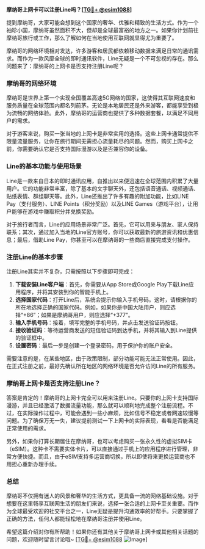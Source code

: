**摩纳哥上网卡可以注册Line吗？[[TG💪+ @esim1088](https://t.me/s/esim1088)]**

提到摩纳哥，大家可能会想到这个国家的奢华、优雅和精致的生活方式。作为一个袖珍小国，摩纳哥虽然面积不大，但却是全球最富裕的地方之一。如果你计划前往摩纳哥旅行或工作，那么了解如何在当地使用互联网就显得尤为重要了。

摩纳哥的网络环境相对发达，许多游客和居民都依赖移动数据来满足日常的通讯需求。而作为一款风靡全球的即时通讯软件，Line无疑是一个不可忽视的存在。那么问题来了：摩纳哥的上网卡是否支持注册Line呢？

### 摩纳哥的网络环境

摩纳哥是世界上第一个实现全国覆盖高速5G网络的国家，这使得其互联网速度和服务质量在全球范围内都名列前茅。无论是本地居民还是外来游客，都能享受到极为流畅的网络体验。此外，摩纳哥的运营商也提供了多种数据套餐，以满足不同用户的需求。

对于游客来说，购买一张当地的上网卡是非常实用的选择。这些上网卡通常提供不限量流量服务，让你在旅行期间无需担心流量耗尽的问题。然而，购买上网卡之前，你需要确认它是否支持国际漫游以及是否兼容你的设备。

### Line的基本功能与使用场景

Line是一款来自日本的即时通讯应用，自推出以来便迅速在全球范围内积累了大量用户。它的功能非常丰富，除了基本的文字聊天外，还包括语音通话、视频通话、贴纸表情、群组聊天等。此外，Line还推出了许多有趣的附加功能，比如LINE Pay（支付服务）、LINE Points（积分奖励）以及LINE Games（游戏平台），让用户能够在游戏中赚取积分并兑换奖励。

对于旅行者而言，Line的应用场景非常广泛。首先，它可以用来与朋友、家人保持联系；其次，通过加入当地的Line官方账号，你可以获取最新的旅游资讯和优惠信息；最后，借助Line Pay，你甚至可以在摩纳哥的一些商店直接完成支付操作。

### 注册Line的基本步骤

注册Line其实并不复杂，只需按照以下步骤即可完成：

1. **下载安装Line客户端**：首先，你需要从App Store或Google Play下载Line应用程序，并将其安装到你的智能手机上。
2. **选择国家代码**：打开Line后，系统会提示你输入手机号码。这时，请根据你的所在地选择正确的国家代码。例如，如果你是中国大陆用户，则应选择“+86”；如果是摩纳哥用户，则应选择“+377”。
3. **输入手机号码**：接着，填写完整的手机号码，并点击发送验证码按钮。
4. **接收验证码**：等待运营商发送的短信验证码到达手机，并将其输入到Line提供的验证框中。
5. **设置密码**：最后一步是创建一个登录密码，用于保护你的账户安全。

需要注意的是，在某些地区，由于政策限制，部分功能可能无法正常使用。因此，在正式注册之前，最好先确认所在地区的网络环境是否允许访问Line的所有服务。

### 摩纳哥上网卡是否支持注册Line？

答案是肯定的！摩纳哥的上网卡完全可以用来注册Line。只要你的上网卡支持国际漫游，并且已经激活了数据流量功能，那么就可以顺利地完成整个注册流程。不过，在实际操作过程中，可能会遇到一些小麻烦，比如信号不稳定或者网速较慢等问题。为了确保万无一失，建议提前测试一下上网卡的实际表现，看看是否能满足正常使用的需求。

另外，如果你打算长期居住在摩纳哥，也可以考虑购买一张永久性的虚拟SIM卡（eSIM）。这种卡不需要实体卡片，可以直接通过手机上的应用程序进行管理，非常方便快捷。而且，由于eSIM支持多运营商切换，所以即使将来更换运营商也不用担心重新办理手续。

### 总结

摩纳哥不仅拥有迷人的风景和奢华的生活方式，更具备一流的网络基础设施。对于想要在这里畅享互联网生活的朋友们来说，选择一张合适的上网卡至关重要。而作为全球最受欢迎的社交平台之一，Line无疑是提升沟通效率的好帮手。只要掌握了正确的方法，任何人都能轻松地在摩纳哥注册并使用Line。

希望这篇介绍对你有所帮助！如果你还有其他关于摩纳哥上网卡或其他相关话题的问题，欢迎随时留言讨论哦~ [[TG💪+ @esim1088](https://t.me/s/esim1088) ![Image](https://i.postimg.cc/4NQfJmqS/Snipaste-2025-05-13-00-14-12.png)]
